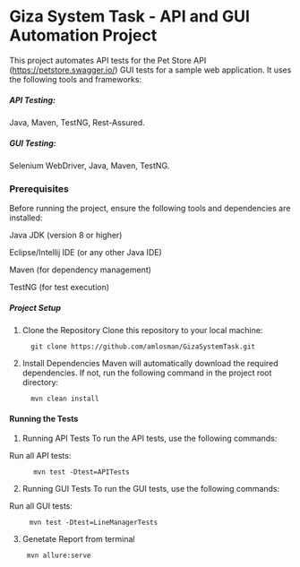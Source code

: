 # Giza System Task - API and GUI Automation Project
 This project automates API tests for the Pet Store API (https://petstore.swagger.io/) 
 GUI tests for a sample web application.
 It uses the following tools and frameworks:

##### API Testing:
Java, Maven, TestNG, Rest-Assured.
##### GUI Testing:
Selenium WebDriver, Java, Maven, TestNG.

### Prerequisites
Before running the project, ensure the following tools and dependencies are installed:

Java JDK (version 8 or higher)

Eclipse/Intellij IDE (or any other Java IDE)

Maven (for dependency management)

TestNG (for test execution)

##### Project Setup
1. Clone the Repository
Clone this repository to your local machine:

         git clone https://github.com/amlosman/GizaSystemTask.git
   
2. Install Dependencies Maven will automatically download the required dependencies. If not, run the following command in the project root directory:

         mvn clean install
#### Running the Tests
1. Running API Tests
To run the API tests, use the following commands:

Run all API tests:

          mvn test -Dtest=APITests

2. Running GUI Tests
To run the GUI tests, use the following commands:

Run all GUI tests:

         mvn test -Dtest=LineManagerTests
         
 3. Genetate Report from terminal 

         mvn allure:serve      

    

    
